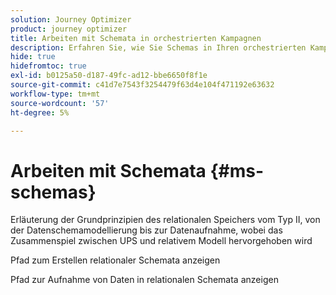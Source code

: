 ```yaml
---
solution: Journey Optimizer
product: journey optimizer
title: Arbeiten mit Schemata in orchestrierten Kampagnen
description: Erfahren Sie, wie Sie Schemas in Ihren orchestrierten Kampagnen erstellen und verwalten
hide: true
hidefromtoc: true
exl-id: b0125a50-d187-49fc-ad12-bbe6650f8f1e
source-git-commit: c41d7e7543f3254479f63d4e104f471192e63632
workflow-type: tm+mt
source-wordcount: '57'
ht-degree: 5%

---
```


# Arbeiten mit Schemata {#ms-schemas}

Erläuterung der Grundprinzipien des relationalen Speichers vom Typ II, von der Datenschemamodellierung bis zur Datenaufnahme, wobei das Zusammenspiel zwischen UPS und relativem Modell hervorgehoben wird

Pfad zum Erstellen relationaler Schemata anzeigen

Pfad zur Aufnahme von Daten in relationalen Schemata anzeigen
